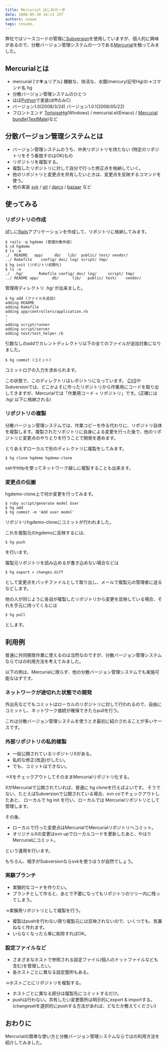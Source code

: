 ```yaml
---
title: Mercurial はじめの一歩
date: 2008-05-30 16:11 JST
authors: ozawa
tags: resume, 
---
```

弊社ではソースコードの管理に<a href="http://subversion.tigris.org/">Subversion</a>を使用していますが、個人的に興味があるので、分散バージョン管理システムの一つである<a href="http://www.selenic.com/mercurial/wiki/">Mercurial</a>を触ってみました。

<!--more-->
<h2>Mercurialとは</h2>
<ul>
	<li>mercurial [マ<strong>キュ</strong>リアル] 機敏な、快活な、水銀(mercury/記号Hg)の→コマンド名 hg</li>
	<li>分散バージョン管理システムのひとつ</li>
	<li>ほぼ<a href="http://www.python.org/">Python</a>で実装(diffのみC)</li>
	<li>バージョン1.0(2008/3/24) バージョン1.0.1(2008/05/22)</li>
	<li>フロントエンド <a href="http://tortoisehg.sourceforge.net/">TortoiseHg</a>(Windows) / mercurial.el(Emacs) / <a href="http://macromates.com/svn/Bundles/trunk/Bundles/Mercurial.tmbundle/">Mercurial bundle</a>(<a href="http://macromates.com/">TextMate</a>)など</li>
</ul>
<h2>分散バージョン管理システムとは</h2>
<ul>
	<li>バージョン管理システムのうち、中央リポジトリを持たない (特定のリポジトリをそう看倣すのはOK)もの</li>
	<li>リポジトリを複製する。</li>
	<li>複製したリポジトリに対して自分で行った修正点を格納していく。</li>
	<li>他のリポジトリと変更点を共有したいときは、変更点を反映するコマンドを使う。</li>
	<li>他の実装 <a href="http://svk.bestpractical.com/view/HomePage">svk</a> / <a href="http://git.or.cz/">git</a> / <a href="http://darcs.net/">darcs</a> / <a href="http://bazaar-vcs.org/">bazaar</a> など</li>
</ul>
<h2>使ってみる</h2>
<h3>リポジトリの作成</h3>
試しに<a href="http://www.rubyonrails.org/">Rails</a>アプリケーションを作成して、リポジトリに格納してみます。
<pre><code>$ rails -q hgdemo (管理対象作成)
$ cd hgdemo
$ ls -a
./  README   app/     db/   lib/  public/ test/ vendor/
../ Rakefile    config/ doc/ log/ script/ tmp/
$ hg init (リポジトリ初期化)
$ ls -a
./  .hg/       Rakefile config/ doc/ log/     script/ tmp/
../ README app/      db/      lib/   public/ test/    vendor/</code></pre>
管理用ディレクトリ .hg/ が出来ました。
<pre><code>$ hg add (ファイルを追加)
adding README
adding Rakefile
adding app/controllers/application.rb
:
:
adding script/runner
adding script/server
adding test/test_helper.rb</code></pre>
引数なしのaddでカレントディレクトリ以下の全てのファイルが追加対象になりました。
<pre><code>$ hg commit (コミット)</code></pre>
コミットログの入力を求められます。

この状態で、このディレクトリはレポジトリになっています。
<a href="http://www.nongnu.org/cvs/">CVS</a>やSubversionでは、どこかよそに作ったリポジトリから作業用にコードを取り出してきますが、Mercurialでは「作業用コード = リポジトリ」です。(正確には .hg/ 以下に格納される)
<h3>リポジトリの複製</h3>
分散バージョン管理システムでは、作業コピーを作る代わりに、リポジトリ自体を複製します。複製されたリポジトリに自身による変更を行った後で、他のリポジトリと変更点のやりとりを行うことで開発を進めます。

とりあえずローカルで別のディレクトリに複製をしてみます。
<pre><code>$ hg clone hgdemo hgdemo-clone</code></pre>
sshやhttpを使ってネットワーク越しに複製することも出来ます。
<h3>変更点の伝搬</h3>
hgdemo-clone上で何か変更を行ってみます。
<pre><code>$ ruby script/generate model User
$ hg add
$ hg commit -m 'Add user model'</code></pre>
リポジトリhgdemo-cloneにコミットが行われました。

これを複製元のhgdemoに反映するには、
<pre><code>$ hg push</code></pre>
を行います。

複製元リポジトリを読み込めるが書き込めない場合などは
<pre><code>$ hg export &gt; changes.diff</code></pre>
として変更点をパッチファイルとして取り出し、メールで複製元の管理者に送るなどします。

他の人が同じように各自が複製したリポジトリから変更を反映している場合、それを手元に持ってくるには
<pre><code>$ hg pull</code></pre>
とします。
<h2>利用例</h2>
普通に共同開発作業に使えるのは当然なのですが、分散バージョン管理システムならではの利用方法を考えてみました。

以下の例は、Mercurialに限らず、他の分散バージョン管理システムでも実施可能なはずです。
<h3>ネットワークが途切れた状態での開発</h3>
外出先などでもコミットはローカルのリポジトリに対して行われるので、自由にコミットし、ネットワーク接続が確保できたらpullを行う。

これは分散バージョン管理システムを使うとき最初に紹介されることが多いケースです。
<h3>外部リポジトリの私的複製</h3>
<ul>
	<li>一般公開されているリポジトリXがある。</li>
	<li>私的な修正(改造)がしたい。</li>
	<li>でも、コミットはできない。</li>
</ul>
→XをチェックアウトしてそのままMercurialリポジトリ化する。

XがMercurialで公開されていれば、普通に hg cloneを行えばよいです。 そうでない、たとえばSubversionで公開されている場合、svn coでチェックアウトしたあと、 ローカルで hg init を行い、ローカルでは Mercurialリポジトリとして管理します。

その後、
<ul>
	<li>ローカルで行った変更点はMercurialでMercurialリポジトリへコミット。</li>
	<li>オリジナルXの変更はsvn upでローカルコードを更新したあと、やはりMercurialにコミット。</li>
</ul>
という運用を行います。

もちろん、相手がSubversionならsvkを使うほうが自然でしょう。
<h3>実験ブランチ</h3>
<ul>
	<li>実験的なコードを作りたい。</li>
	<li>ブランチとして作ると、あとで不要になってもリポジトリのツリー内に残ってしまう。</li>
</ul>
→実験用リポジトリとして複製を行う。
<ul>
	<li>複製はpushを行わない限り複製元には反映されないので、いくつでも、気兼ねなく作れます。</li>
	<li>いらなくなったら単に削除すればOK。</li>
</ul>
<h3>設定ファイルなど</h3>
<ul>
	<li>さまざまなホストで参照される設定ファイル(個人のドットファイルなども含む)を管理したい。</li>
	<li>各ホストごとに異なる設定箇所もある。</li>
</ul>
→ホストごとにリポジトリを複製する。
<ul>
	<li>ホストごとに異なる部分は複製先にコミットするだけ。</li>
	<li>pushは行わない。共有したい変更箇所は明示的にexport &amp; importする。(changesetを選択的にpushする方法があれば、どなたか教えてください)</li>
</ul>
<h2>おわりに</h2>
Mercurialの簡単な使い方と分散バージョン管理システムならではの利用方法を紹介してみました。